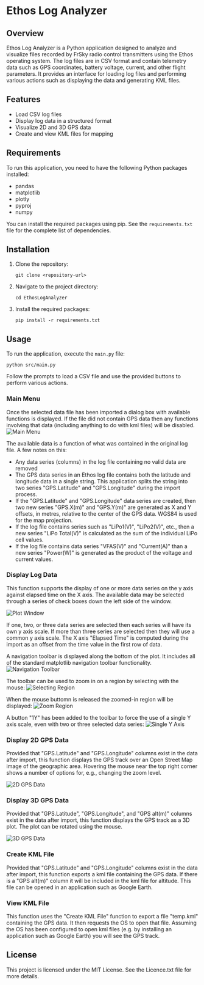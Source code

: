 # Ethos Log Analyzer

## Overview

Ethos Log Analyzer is a Python application designed to analyze and visualize files recorded by FrSky radio control transmitters using the Ethos operating system. The log files are in CSV format and contain telemetry data such as GPS coordinates, battery voltage, current, and other flight parameters. It provides an interface for loading log files and performing various actions such as displaying the data and generating KML files.

## Features

- Load CSV log files
- Display log data in a structured format
- Visualize 2D and 3D GPS data
- Create and view KML files for mapping

## Requirements

To run this application, you need to have the following Python packages installed:

- pandas
- matplotlib
- plotly
- pyproj
- numpy

You can install the required packages using pip. See the `requirements.txt` file for the complete list of dependencies.

## Installation

1. Clone the repository:
   
   ```
   git clone <repository-url>
   ```

2. Navigate to the project directory:
   
   ```
   cd EthosLogAnalyzer
   ```

3. Install the required packages:
   
   ```
   pip install -r requirements.txt
   ```

## Usage

To run the application, execute the `main.py` file:

```
python src/main.py
```

Follow the prompts to load a CSV file and use the provided buttons to perform various actions.

### Main Menu

Once the selected data file has been imported a dialog box with available functions is displayed. If the file did not contain GPS data then any functions involving that data (including anything to do with kml files) will be disabled.
![Main Menu](images/mainmenu.png)

The available data is a function of what was contained in the original log file. A few notes on this:

- Any data series (columns) in the log file containing no valid data are removed
- The GPS data series in an Ethos log file contains both the latitude and longitude data in a single string. This application splits the string into two series "GPS.Latitude" and "GPS.Longitude" during the import process.
- If the "GPS.Latitude" and "GPS.Longitude" data series are created, then two new series "GPS.X(m)" and "GPS.Y(m)" are generated as X and Y offsets, in metres, relative to the center of the GPS data. WGS84 is used for the map projection.
- If the log file contains series such as "LiPo1(V)", "LiPo2(V)", etc., then a new series "LiPo Total(V)" is calculated as the sum of the individual LiPo cell values.
- If the log file contains data series "VFAS(V)" and "Current(A)" than a new series "Power(W)" is generated as the product of the voltage and current values.

### Display Log Data

This function supports the display of one or more data series on the y axis against elapsed time on the X axis.  The available data may be selected through a series of check boxes down the left side of the window. 

![Plot Window](images/plotwindow.png)

If one, two, or three data series are selected then each series will have its own y axis scale. If more than three series are selected then they will use a common y axis scale. The X axis "Elapsed Time" is computed during the import as an offset from the time value in the first row of data.

A navigation toolbar is displayed along the bottom of the plot. It includes all of the standard matplotlib navigation toolbar functionality. 
![Navigation Toolbar](images/navigation_toolbar.png)

The toolbar can be used to zoom in on a region by selecting with the mouse:
![Selecting Region](images/plotwindow_selectingregion.png)

When the mouse buttomn is released the zoomed-in region will be displayed:
![Zoom Region](images/plotwindow_regionselected.png)

A button "1Y" has been added to the toolbar to force the use of a single Y axis scale, even with two or three selected data series:
![Single Y Axis](images/plotwindow_one_y_axis.png)

### Display 2D GPS Data

Provided that "GPS.Latitude" and "GPS.Longitude" columns exist in the data after import, this function displays the GPS track over an Open Street Map image of the geographic area. Hovering the mouse near the top right corner shows a number of options for, e.g., changing the zoom level.

![2D GPS Data](images/plot2dgps.png)

### Display 3D GPS Data

Provided that "GPS.Latitude", "GPS.Longitude", and "GPS alt(m)" columns exist in the data after import, this function displays the GPS track as a 3D plot. The plot can be rotated using the mouse. 

![3D GPS Data](images/plot3dgps.png)

### Create KML File

Provided that "GPS.Latitude" and "GPS.Longitude" columns exist in the data after import, this function exports a kml file containing the GPS data. If there is a "GPS alt(m)" column it will be included in the kml file for altitude. This file can be opened in an application such as Google Earth. 

### View KML File

This function uses the "Create KML File" function to export a file "temp.kml" containing the GPS data. It then requests the OS to open that file. Assuming the OS has been configured to open kml files (e.g. by installing an application such as Google Earth) you will see the GPS track. 

## License

This project is licensed under the MIT License. See the Licence.txt file for more details.
